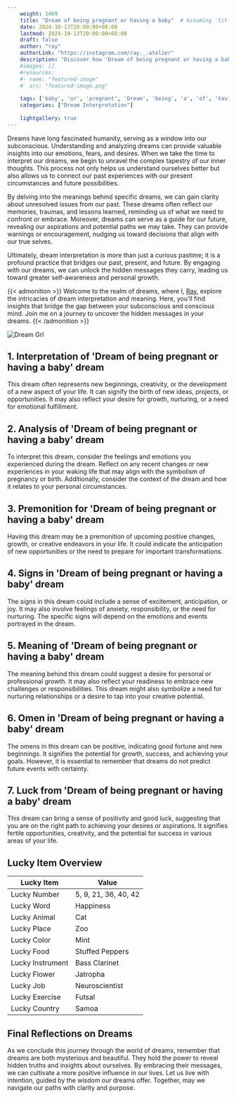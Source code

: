```yaml
---
    weight: 1469
    title: "Dream of being pregnant or having a baby"  # Assuming 'title' column exists
    date: 2024-10-13T20:00:00+08:00
    lastmod: 2024-10-13T20:00:00+08:00
    draft: false
    author: "ray"
    authorLink: "https://instagram.com/ray._.atelier"
    description: "Discover how 'Dream of being pregnant or having a baby' can interpret your future and uncover its significant meanings in your life."
    #images: []
    #resources:
    #- name: "featured-image"
    #  src: "featured-image.png"
    
    tags: ['baby', 'or', 'pregnant', 'Dream', 'being', 'a', 'of', 'having']
    categories: ["Dream Interpretation"]
    
    lightgallery: true
---
```

    
Dreams have long fascinated humanity, serving as a window into our subconscious. Understanding and analyzing dreams can provide valuable insights into our emotions, fears, and desires. When we take the time to interpret our dreams, we begin to unravel the complex tapestry of our inner thoughts. This process not only helps us understand ourselves better but also allows us to connect our past experiences with our present circumstances and future possibilities.

By delving into the meanings behind specific dreams, we can gain clarity about unresolved issues from our past. These dreams often reflect our memories, traumas, and lessons learned, reminding us of what we need to confront or embrace. Moreover, dreams can serve as a guide for our future, revealing our aspirations and potential paths we may take. They can provide warnings or encouragement, nudging us toward decisions that align with our true selves.

Ultimately, dream interpretation is more than just a curious pastime; it is a profound practice that bridges our past, present, and future. By engaging with our dreams, we can unlock the hidden messages they carry, leading us toward greater self-awareness and personal growth.

{{< admonition >}}
Welcome to the realm of dreams, where I, [Ray](https://instagram.com/ray._.atelier), explore the intricacies of dream interpretation and meaning. Here, you’ll find insights that bridge the gap between your subconscious and conscious mind. Join me on a journey to uncover the hidden messages in your dreams.
{{< /admonition >}}

![Dream Grl](https://cdn.pixabay.com/photo/2017/11/02/03/35/gothic-2910057_1280.jpg "Dream Grl")

## 1. Interpretation of 'Dream of being pregnant or having a baby' dream

This dream often represents new beginnings, creativity, or the development of a new aspect of your life. It can signify the birth of new ideas, projects, or opportunities. It may also reflect your desire for growth, nurturing, or a need for emotional fulfillment.

## 2. Analysis of 'Dream of being pregnant or having a baby' dream

To interpret this dream, consider the feelings and emotions you experienced during the dream. Reflect on any recent changes or new experiences in your waking life that may align with the symbolism of pregnancy or birth. Additionally, consider the context of the dream and how it relates to your personal circumstances.

## 3. Premonition for 'Dream of being pregnant or having a baby' dream

Having this dream may be a premonition of upcoming positive changes, growth, or creative endeavors in your life. It could indicate the anticipation of new opportunities or the need to prepare for important transformations.

## 4. Signs in 'Dream of being pregnant or having a baby' dream

The signs in this dream could include a sense of excitement, anticipation, or joy. It may also involve feelings of anxiety, responsibility, or the need for nurturing. The specific signs will depend on the emotions and events portrayed in the dream.

## 5. Meaning of 'Dream of being pregnant or having a baby' dream

The meaning behind this dream could suggest a desire for personal or professional growth. It may also reflect your readiness to embrace new challenges or responsibilities. This dream might also symbolize a need for nurturing relationships or a desire to tap into your creative potential.

## 6. Omen in 'Dream of being pregnant or having a baby' dream

The omens in this dream can be positive, indicating good fortune and new beginnings. It signifies the potential for growth, success, and achieving your goals. However, it is essential to remember that dreams do not predict future events with certainty.

## 7. Luck from 'Dream of being pregnant or having a baby' dream

This dream can bring a sense of positivity and good luck, suggesting that you are on the right path to achieving your desires or aspirations. It signifies fertile opportunities, creativity, and the potential for success in various areas of your life.

## Lucky Item Overview
| Lucky Item          | Value              |
|---------------|--------------------|
| Lucky Number        | 5, 9, 21, 36, 40, 42  |
| Lucky Word          | Happiness |
| Lucky Animal        | Cat |
| Lucky Place         | Zoo     |
| Lucky Color         | Mint     |
| Lucky Food          | Stuffed Peppers      |
| Lucky Instrument    | Bass Clarinet |
| Lucky Flower        | Jatropha    |
| Lucky Job           | Neuroscientist       |
| Lucky Exercise      | Futsal  |
| Lucky Country       | Samoa    |


##  Final Reflections on Dreams

As we conclude this journey through the world of dreams, remember that dreams are both mysterious and beautiful. They hold the power to reveal hidden truths and insights about ourselves. By embracing their messages, we can cultivate a more positive influence in our lives. Let us live with intention, guided by the wisdom our dreams offer. Together, may we navigate our paths with clarity and purpose.
